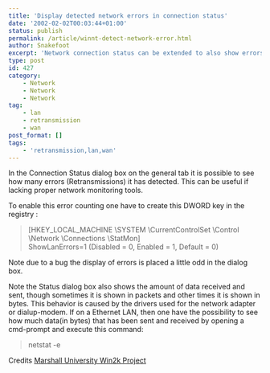 ```yaml
---
title: 'Display detected network errors in connection status'
date: '2002-02-02T00:03:44+01:00'
status: publish
permalink: /article/winnt-detect-network-error.html
author: Snakefoot
excerpt: 'Network connection status can be extended to also show errors besides bytes/packets received and sent.'
type: post
id: 427
category:
    - Network
    - Network
    - Network
tag:
    - lan
    - retransmission
    - wan
post_format: []
tags:
    - 'retransmission,lan,wan'
---
```

In the Connection Status dialog box on the general tab it is possible to see how many errors (Retransmissions) it has detected. This can be useful if lacking proper network monitoring tools.  
  
 To enable this error counting one have to create this DWORD key in the registry :

> \[HKEY\_LOCAL\_MACHINE \\SYSTEM \\CurrentControlSet \\Control \\Network \\Connections \\StatMon\]  
>  ShowLanErrors=1 (Disabled = 0, Enabled = 1, Default = 0)

 Note due to a bug the display of errors is placed a little odd in the dialog box.  
  
 Note the Status dialog box also shows the amount of data received and sent, though sometimes it is shown in packets and other times it is shown in bytes. This behavior is caused by the drivers used for the network adapter or dialup-modem. If on a Ethernet LAN, then one have the possibility to see how much data(in bytes) that has been sent and received by opening a cmd-prompt and execute this command:
 > netstat -e

 Credits [Marshall University Win2k Project](http://www.marshall.edu/UCS/Windows/)